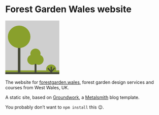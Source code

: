 # Forest Garden Wales website

![Forest Garden Wales logo](src/modules/components/graphics/logo/logo.png)

The website for [forestgarden.wales](https://www.forestgarden.wales), forest garden design services and courses from West Wales, UK.

A static site, based on [Groundwork](https://github.com/growdigital/groundwork), a [Metalsmith](http://www.metalsmith.io/) blog template.

You probably don’t want to `npm install` this 😉.
